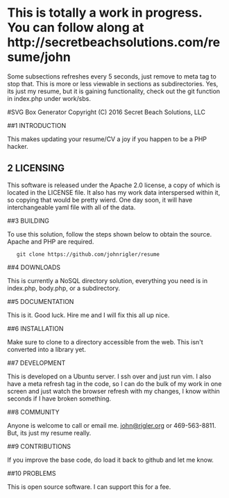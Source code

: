 <h1>This is totally a work in progress. You can follow along at http://secretbeachsolutions.com/resume/john</h1>


Some subsections refreshes every 5 seconds, just remove to meta tag to stop that. This is more or less viewable in sections as subdirectories.  Yes, its just my resume, but it is gaining functionality, check out the git function in index.php under work/sbs.

#SVG Box Generator
Copyright (C) 2016 Secret Beach Solutions, LLC

##1 INTRODUCTION

This makes updating your resume/CV a joy if you happen to be a PHP hacker.

## 2 LICENSING

This software is released under the Apache 2.0 license, a copy of which is located in the LICENSE file.  It also has my work data interspersed within it, so copying that would be pretty wierd.  One day soon, it will have interchangeable yaml file with all of the data.

##3 BUILDING

To use this solution, follow the steps shown below to obtain the source. Apache and PHP are required.

       git clone https://github.com/johnrigler/resume

##4 DOWNLOADS

This is currently a NoSQL directory solution, everything you need is in index.php, body.php, or a subdirectory.  

##5 DOCUMENTATION

This is it.  Good luck.  Hire me and I will fix this all up nice.

##6 INSTALLATION

Make sure to clone to a directory accessible from the web.  This isn't converted into a library yet.

##7 DEVELOPMENT

This is developed on a Ubuntu server.  I ssh over and just run vim.  I also have a meta refresh tag in the code, so I can do the bulk of my work in one screen and just watch the browser refresh with my changes, I know within seconds if I have broken something.

##8 COMMUNITY

Anyone is welcome to call or email me.  john@rigler.org or 469-563-8811.  But, its just my resume really.

##9 CONTRIBUTIONS

If you improve the base code, do load it back to github and let me know.

##10 PROBLEMS

This is open source software. I can support this for a fee. 
